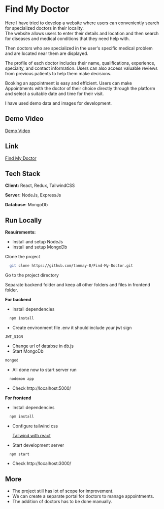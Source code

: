 
# Find My Doctor

Here I have tried to develop a website where users can conveniently search for specialized doctors in their locality.\
The website allows users to enter their details and location and then search for diseases and medical conditions that they need help with. 

Then doctors who are specialized in the user's specific medical problem and are located near them are displayed.

The profile of each doctor includes their name, qualifications, experience, specialty, and contact information. Users can also access valuable reviews from previous patients to help them make decisions.

Booking an appointment is easy and efficient. Users can make
Appointments with the doctor of their choice directly through the platform and select a suitable date and time for their visit.

I have used demo data and images for development.


## Demo Video
[Demo Video](https://drive.google.com/file/d/17tk_zeCUgSNnRuQOjeiRrOJdNn7OM8TE/view?usp=sharing)

## Link
[Find My Doctor](https://fmd-build-7kuo.vercel.app/)

## Tech Stack 

**Client:** React, Redux, TailwindCSS

**Server:** NodeJs, ExpressJs

**Database:** MongoDb

## Run Locally

**Reauirements:**
- Install and setup NodeJs
- Install and setup MongoDb


Clone the project

```bash
  git clone https://github.com/tanmay-8/Find-My-Doctor.git
```

Go to the project directory

Separate backend folder and keep all other folders and files in frontend folder.

**For backend**

- Install dependencies

```bash
  npm install
```

- Create environment file .env it should include your jwt sign 

`JWT_SIGN`

- Change url of databse in db.js
- Start MongoDb

```bash
mongod
```

- All done now to start server run

```bash
  nodemon app
```

- Check http://localhost:5000/

**For frontend**

- Install dependencies

```bash
  npm install
```
- Configure tailwind css

  [Tailwind with react](https://tailwindcss.com/docs/guides/create-react-app)

- Start development server

```bash
  npm start
```

- Check http://localhost:3000/

## More
- The project still has lot of scope for improvement.
- We can create a separate portal for doctors to manage appointments.
- The addition of doctors has to be done manually. 
